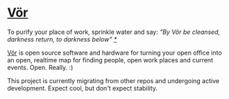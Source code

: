 # [Vör](http://vor.space)

To purify your place of work, sprinkle water and say: *"By Vör be cleansed, darkness return, to darkness below"  [*](http://www.northernpaganism.org/shrines/handmaidens/vor/who-is.html)*

[Vör](http://vor.space) is open source software and hardware for turning your open office into an open, realtime map for finding people, open work places and current events. Open. Really. :)

This project is currently migrating from other repos and undergoing active development. Expect cool, but don't expect stability.
